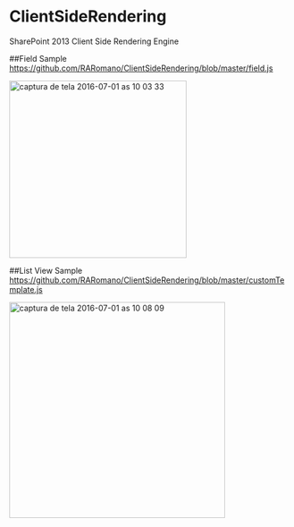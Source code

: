 # ClientSideRendering
SharePoint 2013 Client Side Rendering Engine

##Field Sample
https://github.com/RARomano/ClientSideRendering/blob/master/field.js

<img width="317" alt="captura de tela 2016-07-01 as 10 03 33" src="https://cloud.githubusercontent.com/assets/12012898/16522267/1aaab43c-3f73-11e6-99b2-6df32255e722.png">


##List View Sample
https://github.com/RARomano/ClientSideRendering/blob/master/customTemplate.js

<img width="386" alt="captura de tela 2016-07-01 as 10 08 09" src="https://cloud.githubusercontent.com/assets/12012898/16522355/c3345702-3f73-11e6-974f-88a6edf6ce05.png">
